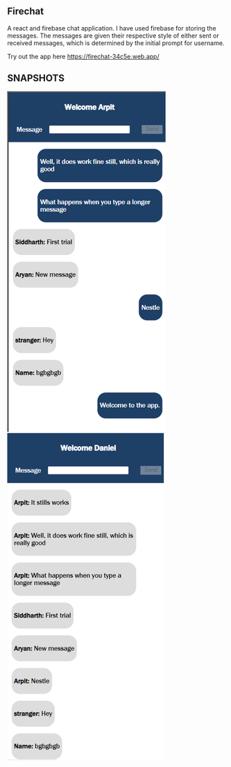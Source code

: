 ## Firechat
A react and firebase chat application. I have used firebase for storing the messages. The messages are given their respective style of either sent or received messages, which is determined by the initial prompt for username. 

Try out the app here 
https://firechat-34c5e.web.app/

## SNAPSHOTS

![](https://github.com/arpitkarnatak/firechat/blob/main/st1.PNG)
![](https://github.com/arpitkarnatak/firechat/blob/main/st3.PNG)
